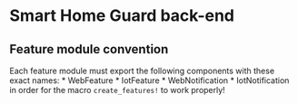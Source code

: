# Smart Home Guard back-end

## Feature module convention
Each feature module must export the following components with these exact names:
    * WebFeature
    * IotFeature
    * WebNotification
    * IotNotification
in order for the macro `create_features!` to work properly!